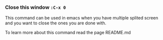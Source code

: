 ### Close this window `:C-x 0`

  This command can be used in emacs when you have multiple splited screen and you want to close the ones you are done with.

  To learn more about this command read the page README.md
